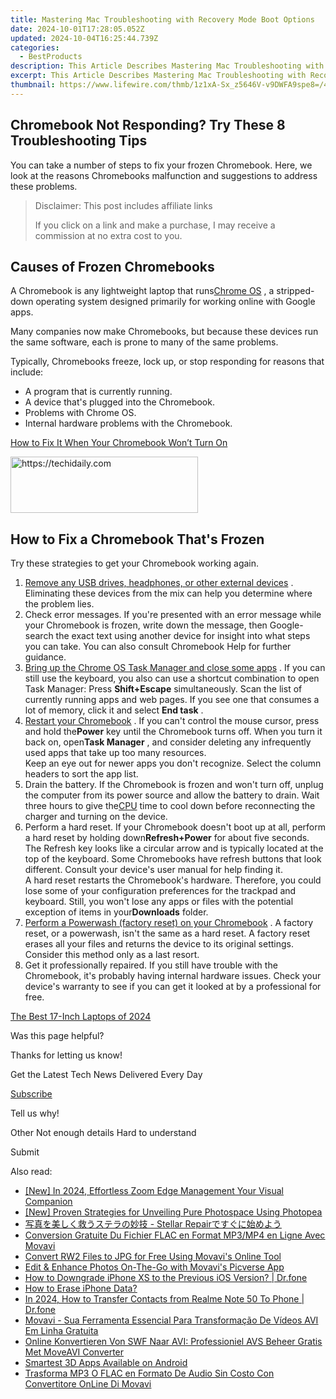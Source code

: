```yaml
---
title: Mastering Mac Troubleshooting with Recovery Mode Boot Options
date: 2024-10-01T17:28:05.052Z
updated: 2024-10-04T16:25:44.739Z
categories:
  - BestProducts
description: This Article Describes Mastering Mac Troubleshooting with Recovery Mode Boot Options
excerpt: This Article Describes Mastering Mac Troubleshooting with Recovery Mode Boot Options
thumbnail: https://www.lifewire.com/thmb/1z1xA-Sx_z5646V-v9DWFA9spe8=/400x300/filters:no_upscale():max_bytes(150000):strip_icc():format(webp)/how-to-restart-a-mac-in-recovery-mode-5184142-68cb6419ef464a9f81fc8e71428c6dd7.jpg
---
```


## Chromebook Not Responding? Try These 8 Troubleshooting Tips
 You can take a number of steps to fix your frozen Chromebook. Here, we look at the reasons Chromebooks malfunction and suggestions to address these problems.

>  Disclaimer: This post includes affiliate links
>
>  If you click on a link and make a purchase, I may receive a commission at no extra cost to you.
>

## Causes of Frozen Chromebooks

 A Chromebook is any lightweight laptop that runs[Chrome OS](https://www.lifewire.com/google-chrome-os-1616448) , a stripped-down operating system designed primarily for working online with Google apps.

 Many companies now make Chromebooks, but because these devices run the same software, each is prone to many of the same problems.

 Typically, Chromebooks freeze, lock up, or stop responding for reasons that include:

* A program that is currently running.
* A device that's plugged into the Chromebook.
* Problems with Chrome OS.
* Internal hardware problems with the Chromebook.

[How to Fix It When Your Chromebook Won’t Turn On](https://www.lifewire.com/fix-a-chromebook-that-wont-turn-on-4802489)

<!-- affiliate ads begin -->
<a href="https://aligracehair.sjv.io/c/5597632/2006955/19272" target="_top" id="2006955">
  <img src="//a.impactradius-go.com/display-ad/19272-2006955" border="0" alt="https://techidaily.com" width="300" height="90"/>
</a>
<img height="0" width="0" src="https://aligracehair.sjv.io/i/5597632/2006955/19272" style="position:absolute;visibility:hidden;" border="0" />
<!-- affiliate ads end -->

## How to Fix a Chromebook That's Frozen

 Try these strategies to get your Chromebook working again.

1. [Remove any USB drives, headphones, or other external devices](https://www.lifewire.com/eject-flash-drive-from-chromebook-4782831) . Eliminating these devices from the mix can help you determine where the problem lies.
2. Check error messages. If you're presented with an error message while your Chromebook is frozen, write down the message, then Google-search the exact text using another device for insight into what steps you can take. You can also consult Chromebook Help for further guidance.
3. [Bring up the Chrome OS Task Manager and close some apps](https://www.lifewire.com/google-chrome-task-manager-4103619) . If you can still use the keyboard, you also can use a shortcut combination to open Task Manager: Press **Shift+Escape** simultaneously. Scan the list of currently running apps and web pages. If you see one that consumes a lot of memory, click it and select **End task** .
4. [Restart your Chromebook](https://www.lifewire.com/how-to-restart-a-chromebook-4771931) . If you can't control the mouse cursor, press and hold the**Power** key until the Chromebook turns off. When you turn it back on, open**Task Manager** , and consider deleting any infrequently used apps that take up too many resources.  
 Keep an eye out for newer apps you don't recognize. Select the column headers to sort the app list.
5. Drain the battery. If the Chromebook is frozen and won't turn off, unplug the computer from its power source and allow the battery to drain. Wait three hours to give the[CPU](https://www.lifewire.com/what-is-a-cpu-2618150) time to cool down before reconnecting the charger and turning on the device.
6. Perform a hard reset. If your Chromebook doesn't boot up at all, perform a hard reset by holding down**Refresh+Power** for about five seconds.  
 The Refresh key looks like a circular arrow and is typically located at the top of the keyboard. Some Chromebooks have refresh buttons that look different. Consult your device's user manual for help finding it.  
 A hard reset restarts the Chromebook's hardware. Therefore, you could lose some of your configuration preferences for the trackpad and keyboard. Still, you won't lose any apps or files with the potential exception of items in your**Downloads** folder.
7. [Perform a Powerwash (factory reset) on your Chromebook](https://www.lifewire.com/how-to-powerwash-chromebook-4687496) . A factory reset, or a powerwash, isn't the same as a hard reset. A factory reset erases all your files and returns the device to its original settings.  
Consider this method only as a last resort.
8. Get it professionally repaired. If you still have trouble with the Chromebook, it's probably having internal hardware issues. Check your device's warranty to see if you can get it looked at by a professional for free.

[The Best 17-Inch Laptops of 2024](https://www.lifewire.com/best-17-inch-laptops-832683)

Was this page helpful?

Thanks for letting us know!

 Get the Latest Tech News Delivered Every Day

[Subscribe](https://www.lifewire.com/#)

Tell us why!

 Other  Not enough details  Hard to understand

 Submit

<ins class="adsbygoogle"
     style="display:block"
     data-ad-format="autorelaxed"
     data-ad-client="ca-pub-7571918770474297"
     data-ad-slot="1223367746"></ins>

<ins class="adsbygoogle"
     style="display:block"
     data-ad-client="ca-pub-7571918770474297"
     data-ad-slot="8358498916"
     data-ad-format="auto"
     data-full-width-responsive="true"></ins>

<span class="atpl-alsoreadstyle">Also read:</span>
<div><ul>
<li><a href="https://remote-screen-capture.techidaily.com/new-in-2024-effortless-zoom-edge-management-your-visual-companion/"><u>[New] In 2024, Effortless Zoom Edge Management Your Visual Companion</u></a></li>
<li><a href="https://fox-hovers.techidaily.com/new-proven-strategies-for-unveiling-pure-photospace-using-photopea/"><u>[New] Proven Strategies for Unveiling Pure Photospace Using Photopea</u></a></li>
<li><a href="https://data-safeguard.techidaily.com/1721267628804-stellar-repair/"><u>写真を美しく救うステラの妙技 - Stellar Repairですぐに始めよう</u></a></li>
<li><a href="https://techtrends.techidaily.com/conversion-gratuite-du-fichier-flac-en-format-mp3mp4-en-ligne-avec-movavi/"><u>Conversion Gratuite Du Fichier FLAC en Format MP3/MP4 en Ligne Avec Movavi</u></a></li>
<li><a href="https://techtrends.techidaily.com/convert-rw2-files-to-jpg-for-free-using-movavis-online-tool/"><u>Convert RW2 Files to JPG for Free Using Movavi's Online Tool</u></a></li>
<li><a href="https://techtrends.techidaily.com/edit-and-enhance-photos-on-the-go-with-movavis-picverse-app/"><u>Edit & Enhance Photos On-The-Go with Movavi's Picverse App</u></a></li>
<li><a href="https://blog-min.techidaily.com/how-to-downgrade-iphone-xs-to-the-previous-ios-version-drfone-by-drfone-ios-system-repair-ios-system-repair/"><u>How to Downgrade iPhone XS to the Previous iOS Version? | Dr.fone</u></a></li>
<li><a href="https://data-safeguard.techidaily.com/how-to-erase-iphone-data/"><u>How to Erase iPhone Data?</u></a></li>
<li><a href="https://android-transfer.techidaily.com/in-2024-how-to-transfer-contacts-from-realme-note-50-to-phone-drfone-by-drfone-transfer-from-android-transfer-from-android/"><u>In 2024, How to Transfer Contacts from Realme Note 50 To Phone | Dr.fone</u></a></li>
<li><a href="https://techtrends.techidaily.com/movavi-sua-ferramenta-essencial-para-transformacao-de-videos-avi-em-linha-gratuita/"><u>Movavi - Sua Ferramenta Essencial Para Transformação De Vídeos AVI Em Linha Gratuita</u></a></li>
<li><a href="https://techtrends.techidaily.com/online-konvertieren-von-swf-naar-avi-professioniel-avs-beheer-gratis-met-moveavi-converter/"><u>Online Konvertieren Von SWF Naar AVI: Professioniel AVS Beheer Gratis Met MoveAVI Converter</u></a></li>
<li><a href="https://extra-tips.techidaily.com/smartest-3d-apps-available-on-android/"><u>Smartest 3D Apps Available on Android</u></a></li>
<li><a href="https://techtrends.techidaily.com/trasforma-mp3-o-flac-en-formato-de-audio-sin-costo-con-convertitore-online-di-movavi/"><u>Trasforma MP3 O FLAC en Formato De Audio Sin Costo Con Convertitore OnLine Di Movavi</u></a></li>
</ul></div>


